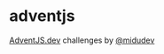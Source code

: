 # adventjs

[AdventJS.dev](https://adventjs.dev) challenges by [@midudev](https://github.com/midudev)
